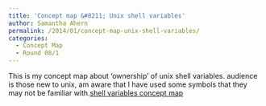```yaml
---
title: 'Concept map &#8211; Unix shell variables'
author: Samantha Ahern
permalink: /2014/01/concept-map-unix-shell-variables/
categories:
  - Concept Map
  - Round 08/1
---
```

This is my concept map about &#8216;ownership&#8217; of unix shell variables. audience is those new to unix, am aware that I have used some symbols that they may not be familiar with.[shell variables concept map][1]

 [1]: http://teaching.software-carpentry.org/wp-content/uploads/2014/01/shell-variables-concept-map.pdf
